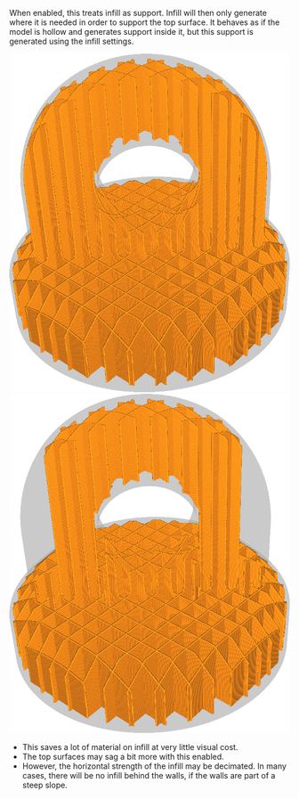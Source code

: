 When enabled, this treats infill as support. Infill will then only generate where it is needed in order to support the top surface. It behaves as if the model is hollow and generates support inside it, but this support is generated using the infill settings.

![Normal infill](images/infill_support_enabled_disabled.png)
![Infill support enabled](images/infill_support_angle_low.png)

* This saves a lot of material on infill at very little visual cost.
* The top surfaces may sag a bit more with this enabled.
* However, the horizontal strength of the infill may be decimated. In many cases, there will be no infill behind the walls, if the walls are part of a steep slope.